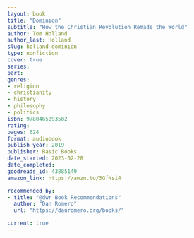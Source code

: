```yaml
---
layout: book
title: "Dominion"
subtitle: "How the Christian Revolution Remade the World"
author: Tom Holland
author_last: Holland
slug: holland-dominion
type: nonfiction
cover: true
series: 
part: 
genres:
- religion
- christianity
- history
- philosophy
- politics
isbn: 9780465093502
rating: 
pages: 624
format: audiobook
publish_year: 2019
publisher: Basic Books
date_started: 2023-02-28
date_completed: 
goodreads_id: 43885149
amazon_link: https://amzn.to/3GfNsi4

recommended_by:
- title: "@dwr Book Recommendations"
  author: "Dan Romero"
  url: "https://danromero.org/books/"

current: true
---
```

